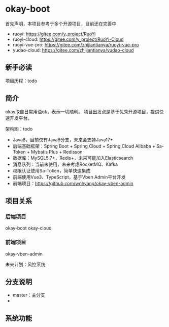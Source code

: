 # okay-boot

首先声明，本项目参考于多个开源项目，目前还在完善中

* ruoyi: https://gitee.com/y_project/RuoYi
* ruoyi-cloud: https://gitee.com/y_project/RuoYi-Cloud
* ruoyi-vue-pro: https://gitee.com/zhijiantianya/ruoyi-vue-pro
* yudao-cloud: https://gitee.com/zhijiantianya/yudao-cloud

## 新手必读

项目历程：todo


## 简介

okay取自日常用语ok，表示一切顺利。 项目出发点是基于优秀开源项目，提供快速开发平台。

架构图：todo

* Java8，目前仅有Java8分支，未来会支持Java17+
* 后端基础框架：Spring Boot + Spring Cloud + Spring Cloud Alibaba + Sa-Token + Mybatis Plus + Redisson
* 数据库：MySQL5.7+，Redis+，未来可能加入Elasticsearch
* 消息队列：当前未使用，未来考虑RocketMQ、Kafka
* 权限认证使用Sa-Token，简单快速集成
* 前端使用Vue3、TypeScript，基于Vben Admin平台开发
* 前端项目：https://github.com/wnhyang/okay-vben-admin

## 项目关系

### 后端项目

okay-boot okay-cloud 

### 前端项目

okay-vben-admin

未来计划：风控系统

## 分支说明

* master：主分支
* 

## 系统功能



